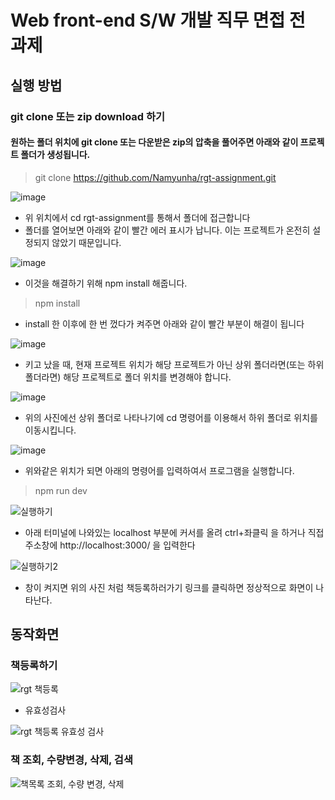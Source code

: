 # Web front-end S/W 개발 직무 면접 전 과제
## 실행 방법
### git clone 또는 zip download 하기
#### 원하는 폴더 위치에 git clone 또는 다운받은 zip의 압축을 풀어주면 아래와 같이 프로젝트 폴더가 생성됩니다. 

> git clone https://github.com/Namyunha/rgt-assignment.git

![image](https://github.com/user-attachments/assets/da340874-39a0-44a8-be6f-b67a1b6bd6b6)

- 위 위치에서 cd rgt-assignment를 통해서 폴더에 접근합니다
- 폴더를 열어보면 아래와 같이 빨간 에러 표시가 납니다. 이는 프로젝트가 온전히 설정되지 않았기 때문입니다.

![image](https://github.com/user-attachments/assets/da62c8ee-e90a-4e9e-8c08-5ab88cde59cd)

- 이것을 해결하기 위해 npm install 해줍니다.
> npm install

- install 한 이후에 한 번 껐다가 켜주면 아래와 같이 빨간 부분이 해결이 됩니다

![image](https://github.com/user-attachments/assets/030cb30f-5f85-43ae-85b4-e027b3891daf)
- 키고 났을 때, 현재 프로젝트 위치가 해당 프로젝트가 아닌 상위 폴더라면(또는 하위 폴더라면) 해당 프로젝트로 폴더 위치를 변경해야 합니다.

![image](https://github.com/user-attachments/assets/23672527-4f21-4573-b616-1b8e8dcaf876)
- 위의 사진에선 상위 폴더로 나타나기에 cd 명령어를 이용해서 하위 폴더로 위치를 이동시킵니다.

![image](https://github.com/user-attachments/assets/fd63e752-ded4-4d26-8423-91c774a6c8f4)

- 위와같은 위치가 되면 아래의 명령어를 입력하여서 프로그램을 실행합니다.
> npm run dev

![실행하기](https://github.com/user-attachments/assets/4142a15c-514e-4858-a05e-6c95cd14893d)

- 아래 터미널에 나와있는 localhost 부분에 커서를 올려 ctrl+좌클릭 을 하거나 직접 주소창에 http://localhost:3000/ 을 입력한다

![실행하기2](https://github.com/user-attachments/assets/d5590e86-337f-4e64-b208-b25385dff67a)

- 창이 켜지면 위의 사진 처럼 책등록하러가기 링크를 클릭하면 정상적으로 화면이 나타난다.

## 동작화면

### 책등록하기
![rgt 책등록](https://github.com/user-attachments/assets/f31f08b7-f598-482f-b633-4b24940be16c)

- 유효성검사

![rgt 책등록 유효성 검사](https://github.com/user-attachments/assets/d819b928-a646-456f-bdbb-07503a654ae4)

### 책 조회, 수량변경, 삭제, 검색

![책목록 조회, 수량 변경, 삭제](https://github.com/user-attachments/assets/a2bee3b7-93ef-4a18-984a-c3b82e876677)



